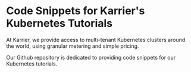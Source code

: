 # Code Snippets for Karrier's Kubernetes Tutorials

At Karrier, we provide access to multi-tenant Kubernetes clusters around the world, using granular metering and simple pricing.

Our Github repository is dedicated to providing code snippets for our Kubernetes tutorials.

